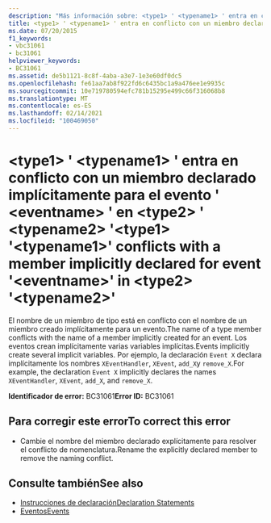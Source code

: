 ```yaml
---
description: "Más información sobre: <type1> ' <typename1> ' entra en conflicto con un miembro declarado implícitamente para el evento ' <eventname> ' en <type2> ' <typename2> '"
title: <type1> ' <typename1> ' entra en conflicto con un miembro declarado implícitamente para el evento ' <eventname> ' en <type2> ' <typename2> '
ms.date: 07/20/2015
f1_keywords:
- vbc31061
- bc31061
helpviewer_keywords:
- BC31061
ms.assetid: de5b1121-8c8f-4aba-a3e7-1e3e60df0dc5
ms.openlocfilehash: fe61aa7ab8f922fd6c6435bc1a9a476ee1e9935c
ms.sourcegitcommit: 10e719780594efc781b15295e499c66f316068b8
ms.translationtype: MT
ms.contentlocale: es-ES
ms.lasthandoff: 02/14/2021
ms.locfileid: "100469050"
---
```

# <a name="type1-typename1-conflicts-with-a-member-implicitly-declared-for-event-eventname-in-type2-typename2"></a><span data-ttu-id="389f8-103">\<type1> ' \<typename1> ' entra en conflicto con un miembro declarado implícitamente para el evento ' \<eventname> ' en \<type2> ' \<typename2> '</span><span class="sxs-lookup"><span data-stu-id="389f8-103">\<type1> '\<typename1>' conflicts with a member implicitly declared for event '\<eventname>' in \<type2> '\<typename2>'</span></span>

<span data-ttu-id="389f8-104">El nombre de un miembro de tipo está en conflicto con el nombre de un miembro creado implícitamente para un evento.</span><span class="sxs-lookup"><span data-stu-id="389f8-104">The name of a type member conflicts with the name of a member implicitly created for an event.</span></span> <span data-ttu-id="389f8-105">Los eventos crean implícitamente varias variables implícitas.</span><span class="sxs-lookup"><span data-stu-id="389f8-105">Events implicitly create several implicit variables.</span></span> <span data-ttu-id="389f8-106">Por ejemplo, la declaración `Event X` declara implícitamente los nombres `XEventHandler`, `XEvent`, `add_X`y `remove_X`.</span><span class="sxs-lookup"><span data-stu-id="389f8-106">For example, the declaration `Event X` implicitly declares the names `XEventHandler`, `XEvent`, `add_X`, and `remove_X`.</span></span>  
  
 <span data-ttu-id="389f8-107">**Identificador de error:** BC31061</span><span class="sxs-lookup"><span data-stu-id="389f8-107">**Error ID:** BC31061</span></span>  
  
## <a name="to-correct-this-error"></a><span data-ttu-id="389f8-108">Para corregir este error</span><span class="sxs-lookup"><span data-stu-id="389f8-108">To correct this error</span></span>  
  
- <span data-ttu-id="389f8-109">Cambie el nombre del miembro declarado explícitamente para resolver el conflicto de nomenclatura.</span><span class="sxs-lookup"><span data-stu-id="389f8-109">Rename the explicitly declared member to remove the naming conflict.</span></span>  
  
## <a name="see-also"></a><span data-ttu-id="389f8-110">Consulte también</span><span class="sxs-lookup"><span data-stu-id="389f8-110">See also</span></span>

- [<span data-ttu-id="389f8-111">Instrucciones de declaración</span><span class="sxs-lookup"><span data-stu-id="389f8-111">Declaration Statements</span></span>](../programming-guide/language-features/statements.md#declaration-statements)
- [<span data-ttu-id="389f8-112">Eventos</span><span class="sxs-lookup"><span data-stu-id="389f8-112">Events</span></span>](../programming-guide/language-features/events/index.md)
